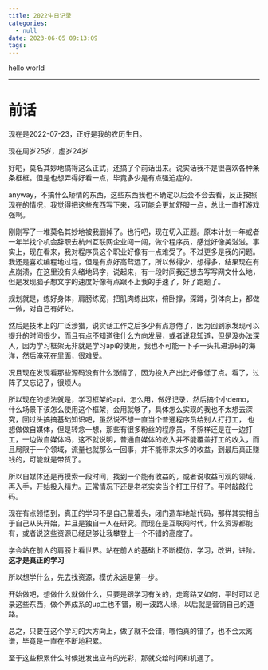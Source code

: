 ```yaml
---
title: 2022生日记录
categories:
  - null
date: 2023-06-05 09:13:09
tags:
---
```


hello world

---
# 前话
现在是2022-07-23，正好是我的农历生日。

现在周岁25岁，虚岁24岁

好吧，莫名其妙地搞得这么正式，还搞了个前话出来。说实话我不是很喜欢各种条条框框。但是也想弄得好看一点，毕竟多少是有点强迫症的。

anyway，不搞什么矫情的东西，这些东西我也不确定以后会不会去看，反正按照现在的情况，我觉得把这些东西写下来，我可能会更加舒服一点，总比一直打游戏强啊。

刚刚写了一堆莫名其妙地被我删掉了。也行吧，现在切入正题。原本计划一年或者一年半找个机会辞职去杭州互联网企业闯一闯，做个程序员，感觉好像美滋滋。事实上，现在看来，我对程序员这个职业好像有一点难受了。不过更多是我的问题。我还是喜欢编程地过程，但是有点好高骛远了，所以做得少，想得多，结果现在有点崩溃，在这里没有头绪地码字，说起来，有一段时间我还想去写写网文什么地，但是发现脑子想文字的速度好像有点跟不上我的手速了，好了跑题了。

规划就是，练好身体，肩膀练宽，把肌肉练出来，俯卧撑，深蹲，引体向上，都做一做，对自己有好处。

然后是技术上的广泛涉猎，说实话工作之后多少有点怠倦了，因为回到家发现可以提升的时间很少，而且有点不知道往什么方向发展，或者说我知道，但是没办法深入，因为学习框架无非就是学习api的使用，我也不可能一下子一头扎进源码的海洋，然后淹死在里面，很难受。

况且现在发现看那些源码没有什么激情了，因为投入产出比好像低了点。看了，过阵子又忘记了，很烦人。

所以现在的想法就是，学习框架的api，怎么用，做好记录，然后搞个小demo，什么场景下该怎么使用这个框架，会用就够了，具体怎么实现的我也不太想去深究，回过头搞搞基础知识吧，虽然说不想一直当个普通程序员给别人打打工， 也想做做自媒体，但是转念一想，那些有很多粉丝的程序员，不照样还是在一边打工，一边做自媒体吗，这不就说明，普通自媒体的收入并不能覆盖打工的收入，而且局限于一个领域，流量也就那么一回事，并不能带来太多的收益，到最后真正赚钱的，可能就是带货了。

所以自媒体还是再摸索一段时间，找到一个能有收益的，或者说收益可观的领域，再入手，开始投入精力。正常情况下还是老老实实当个打工仔好了。平时敲敲代码。

现在有点领悟到，真正的学习不是自己蒙着头，闭门造车地敲代码，那样其实相当于自己从头开始，并且是独自一人在研究。而现在是互联网时代，什么资源都能有，或者说这些资源已经足够让我攀登上一个不错的高度了。

学会站在前人的肩膀上看世界。站在前人的基础上不断模仿，学习，改进，进阶。**这才是真正的学习**

所以想学什么，先去找资源，模仿永远是第一步。

开始做吧，想做什么就做什么，只要是跟学习有关的，走弯路又如何，平时可以记录这些东西，做个养成系的up主也不错，刷一波路人缘，以后就是营销自己的道路。

总之，只要在这个学习的大方向上，做了就不会错，哪怕真的错了，也不会太离谱，毕竟是一直在不断地积累。

至于这些积累什么时候迸发出应有的光彩，那就交给时间和机遇了。
